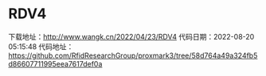 # RDV4
下载地址：http://www.wangk.cn/2022/04/23/RDV4
代码日期：2022-08-20 05:15:48
代码地址：https://github.com/RfidResearchGroup/proxmark3/tree/58d764a49a324fb5d86607711995eea7617def0a
